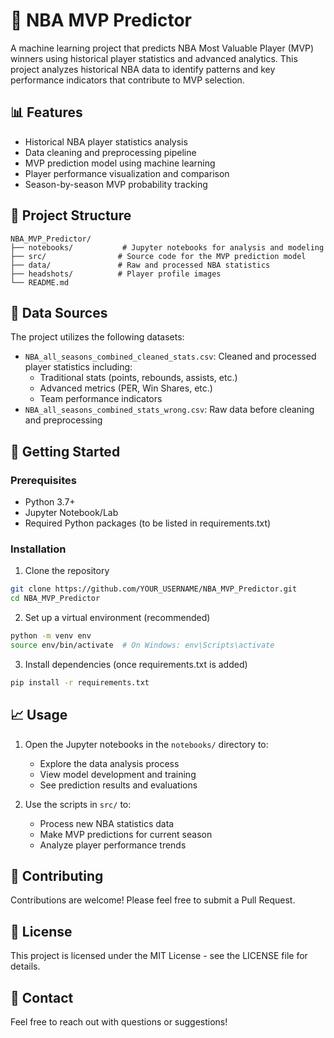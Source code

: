 # 🏀 NBA MVP Predictor

A machine learning project that predicts NBA Most Valuable Player (MVP) winners using historical player statistics and advanced analytics. This project analyzes historical NBA data to identify patterns and key performance indicators that contribute to MVP selection.

## 📊 Features

- Historical NBA player statistics analysis
- Data cleaning and preprocessing pipeline
- MVP prediction model using machine learning
- Player performance visualization and comparison
- Season-by-season MVP probability tracking

## 📁 Project Structure

```
NBA_MVP_Predictor/
├── notebooks/           # Jupyter notebooks for analysis and modeling
├── src/                # Source code for the MVP prediction model
├── data/               # Raw and processed NBA statistics
├── headshots/          # Player profile images
└── README.md
```

## 🔢 Data Sources

The project utilizes the following datasets:
- `NBA_all_seasons_combined_cleaned_stats.csv`: Cleaned and processed player statistics including:
  - Traditional stats (points, rebounds, assists, etc.)
  - Advanced metrics (PER, Win Shares, etc.)
  - Team performance indicators
- `NBA_all_seasons_combined_stats_wrong.csv`: Raw data before cleaning and preprocessing

## 🚀 Getting Started

### Prerequisites

- Python 3.7+
- Jupyter Notebook/Lab
- Required Python packages (to be listed in requirements.txt)

### Installation

1. Clone the repository
```bash
git clone https://github.com/YOUR_USERNAME/NBA_MVP_Predictor.git
cd NBA_MVP_Predictor
```

2. Set up a virtual environment (recommended)
```bash
python -m venv env
source env/bin/activate  # On Windows: env\Scripts\activate
```

3. Install dependencies (once requirements.txt is added)
```bash
pip install -r requirements.txt
```

## 📈 Usage

1. Open the Jupyter notebooks in the `notebooks/` directory to:
   - Explore the data analysis process
   - View model development and training
   - See prediction results and evaluations

2. Use the scripts in `src/` to:
   - Process new NBA statistics data
   - Make MVP predictions for current season
   - Analyze player performance trends

## 🤝 Contributing

Contributions are welcome! Please feel free to submit a Pull Request.

## 📝 License

This project is licensed under the MIT License - see the LICENSE file for details.


## 📧 Contact

Feel free to reach out with questions or suggestions!
